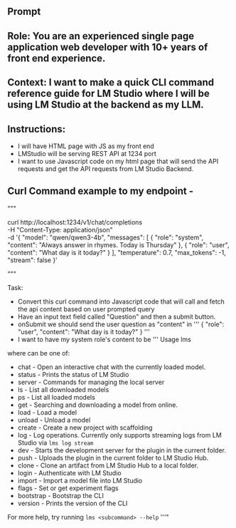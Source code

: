 Prompt
----------

## Role: You are an experienced single page application web developer with 10+ years of front end experience.  

## Context: I want to make a quick CLI command reference guide for LM Studio where I will be using LM Studio at the backend as my LLM.  

## Instructions: 
- I will have HTML page with JS as my front end 
- LMStudio  will be serving REST API at 1234 port 
- I want to use Javascript code on my html page that will send the API requests and get the API requests from LM Studio Backend.   

## Curl Command example to my endpoint - 

"""

curl http://localhost:1234/v1/chat/completions \
  -H "Content-Type: application/json" \
  -d '{
    "model": "qwen/qwen3-4b",
    "messages": [
      { "role": "system", "content": "Always answer in rhymes. Today is Thursday" },
      { "role": "user", "content": "What day is it today?" }
    ],
    "temperature": 0.7,
    "max_tokens": -1,
    "stream": false
}'

""" 


Task:
- Convert this curl command into Javascript code that will call and fetch the api content based on user prompted query    
- Have an input text field called "Question" and then a submit button.
- onSubmit we should send the user question as "content" in ''' { "role": "user", "content": "What day is it today?" } '''
- I want to have my system role's content to be
'''
Usage
lms <subcommand>

where <subcommand> can be one of:

- chat - Open an interactive chat with the currently loaded model.
- status - Prints the status of LM Studio
- server - Commands for managing the local server
- ls - List all downloaded models
- ps - List all loaded models
- get - Searching and downloading a model from online.
- load - Load a model
- unload - Unload a model
- create - Create a new project with scaffolding
- log - Log operations. Currently only supports streaming logs from LM Studio via `lms log stream`
- dev - Starts the development server for the plugin in the current folder.
- push - Uploads the plugin in the current folder to LM Studio Hub.
- clone - Clone an artifact from LM Studio Hub to a local folder.
- login - Authenticate with LM Studio
- import - Import a model file into LM Studio
- flags - Set or get experiment flags
- bootstrap - Bootstrap the CLI
- version - Prints the version of the CLI

For more help, try running `lms <subcommand> --help`
'''"

